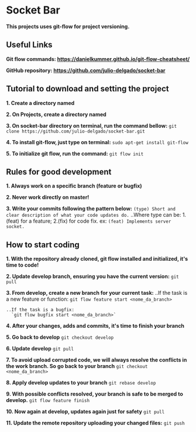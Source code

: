 # Socket Bar

**This projects uses git-flow for project versioning.**

## Useful Links

  **Git flow commands: https://danielkummer.github.io/git-flow-cheatsheet/**

  **GitHub repository: https://github.com/julio-delgado/socket-bar**


## Tutorial to download and setting the project

  **1. Create a directory named <Projects>**

  **2. On Projects, create a directory named <socket-bar>**

  **3. On socket-bar directory on terminal, run the command bellow:**
    `git clone https://github.com/julio-delgado/socket-bar.git`

  **4. To install git-flow, just type on terminal:**
    `sudo apt-get install git-flow`

  **5. To initialize git flow, run the command:**
    `git flow init`

## Rules for good development

  **1. Always work on a specific branch (feature or bugfix)**

  **2. Never work directly on master!**

  **3. Write your commits following the pattern below:**
    `(type) Short and clear description of what your code updates do.`
    ..Where type can be:
      1.(feat) for a feature;
      2.(fix) for code fix.
      ex: `(feat) Implements server socket.`

## How to start coding

  **1. With the repository already cloned, git flow installed and initialized, it's time to code!**

  **2. Update develop branch, ensuring you have the current version:**
    `git pull`

  **3. From develop, create a new branch for your current task:**
    ..If the task is a new feature or function:
      `git flow feature start <nome_da_branch>`

    ..If the task is a bugfix:
      `git flow bugfix start <nome_da_branch>`

  **4. After your changes, adds and commits, it's time to finish your branch**

  **5. Go back to develop**
    `git checkout develop`

  **6. Update develop**
    `git pull`

  **7. To avoid upload corrupted code, we will always resolve the conflicts in the work branch.
    So go back to your branch**
    `git checkout <nome_da_branch>`

  **8. Apply develop updates to your branch**
    `git rebase develop`

  **9. With possible conflicts resolved, your branch is safe to be merged to develop.**
    `git flow feature finish`

  **10. Now again at develop, updates again just for safety**
    `git pull`

  **11. Update the remote repository uploading your changed files:**
    `git push`
